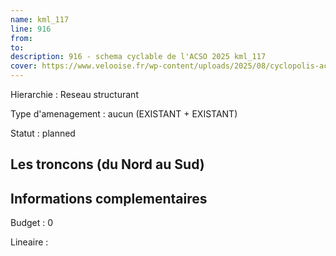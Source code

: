```yaml
---
name: kml_117 
line: 916
from: 
to:  
description: 916 - schema cyclable de l'ACSO 2025 kml_117 
cover: https://www.velooise.fr/wp-content/uploads/2025/08/cyclopolis-acso-916.jpg
---
```

Hierarchie : Reseau structurant

Type d'amenagement : aucun (EXISTANT + EXISTANT)

Statut : planned

## Les troncons (du Nord au Sud)

## Informations complementaires

Budget  : 0 

Lineaire :

